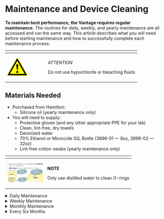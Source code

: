 # Maintenance and Device Cleaning

**To maintain best performance, the Vantage requires regular maintenance.** The routines for daily, weekly, and yearly maintenance are all accessed and run the same way. This article describes what you will need before starting maintenance and how to successfully complete each maintenance process.

<table data-header-hidden><thead><tr><th width="118"></th><th></th></tr></thead><tbody><tr><td><p></p><p><img src="../.gitbook/assets/image (9) (1) (1) (1) (1) (1) (1) (1) (1) (1) (1) (1) (1) (1) (1) (1) (1) (1).png" alt="" data-size="original"></p><p></p></td><td><p><em>ATTENTION</em></p><p>Do not use hypochlorite or bleaching fluids</p></td></tr></tbody></table>

## Materials Needed

* Purchased from Hamilton:
  * Silicone oil (yearly maintenance only)
* You will need to supply:
  * Protective gloves (and any other appropriate PPE for your lab)
  * Clean, lint-free, dry towels
  * Deionized water
  * 70% Ethanol or Microcide SQ, Bottle (3896-01 — 8oz, 3896-02 — 32oz)
  * Lint-free cotton swabs (yearly maintenance only)

<table data-header-hidden><thead><tr><th width="116"></th><th></th></tr></thead><tbody><tr><td><p></p><p><img src="../.gitbook/assets/12 (1) (1) (1).jpeg" alt="" data-size="original"></p><p></p></td><td><p><strong>NOTE</strong></p><p>Only use distilled water to clean O-rings</p></td></tr></tbody></table>

<details>

<summary>Daily Maintenance</summary>

Recommended before the start of any liquid handling protocolds for the day

**Daily maintenance only requires cleaning the deck.** Specifically, the following components must be cleaned using Lint-free tissues and 70% Ethanol or Microcide SQ:

* The deck area, including the corner brackets and base plates
* The tip waste waste block

</details>

<details>

<summary>Weekly Maintenance</summary>



1. **Open the door and inspect the tip eject sleeves and o-rings on the 1000uL pipetting Channels and the CO-RE 96 or 384.** The tip eject sleeves should move up and down freely, and the stop discs should be undamaged and aligned with the tip eject sleeves.\
   \
   If a stop disc is damaged, [learn how to replace stop discs and o-rings.](replace-co-re-stop-discs-o-rings.md)

<!---->

2. **Inspect the deck.** Make sure the following components are secure and undamaged:

* Corner brackets
* Calibration post
* Waste block
* Liquid waste bottles
* Hamilton Heater Shaker, or the cover for the device connector

3. **Empty the waste bin and any liquid waste.** Clean the waste bin and liquid waste bottle according to your laboratory’s procedures.

* **Spray a clean, lint-free towel with deionized water and wipe down the pipetting tools' stop discs and tip eject sleeves.** Lift the tip eject sleeves to expose the stop discs and o-rings.\
  \
  NOTE: Only use distilled water to clean O-rings

<!---->

* **Close the door and run the daily maintenance protocol.** The Vantage will perform a brief calibration, after which maintenance is done.

</details>

<details>

<summary>Monthly Maintenance</summary>



1. **Open the door and clean the front channel’s lead screw with a clean, lint-free, dry cloth.** The lead screw is located to the left of the tip eject sleeve. Wrap the cloth around the lead screw, then pull gently on each end to clean the lead screw.\
   \
   ![yearly-front-leadscrew](https://cdn2.hubspot.net/hub/523047/hubfs/Prep%20Knowledge%20Base/yearly-front-leadscrew.png?width=446\&name=yearly-front-leadscrew.png)
2. **Apply a small amount of silicone oil to the lead screw.** Use a lint-free cotton swab to apply the oil. Do not apply more than a couple drops, as excess dripping oil could contaminate the Prep.
3. **Close the door when finished with the front channel.** The Prep will position the rear channel for cleaning.
4. **Repeat steps 2–4 for the rear channel.** Note that its lead screw is located to the right of the tip eject sleeve.\
   \
   ![yearly-rear-leadscrew](https://cdn2.hubspot.net/hub/523047/hubfs/Prep%20Knowledge%20Base/yearly-rear-leadscrew.png?width=591\&name=yearly-rear-leadscrew.png)\

5. **Apply a small amount of silicone oil to the lead screw.** Use a lint-free cotton swab to apply the oil. Do not apply more than a couple drops, as excess dripping oil could contaminate the deck.
6. **Clean the following parts with a clean, lint-free, dry cloth**:
   * The pipetting arm’s lead screw
   * Both pipetting arm rails
   * The two rails at the back of the Prep
7. **Apply a small amount of silicone oil to the front, middle, and back of the pipetting arm’s lead screw.** Use a lint-free cotton swab to apply the oil. Do not apply more than a couple drops, as excess dripping oil could contaminate the Prep.
8. **Close the door and run the daily maintenance protocol.**

</details>

<details>

<summary>Every Six Months</summary>

Preventive service maintenance carried out by a service engineer – includes Volume Field Verification (VFV)&#x20;

</details>

